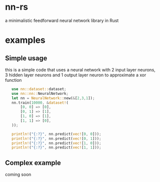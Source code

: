 # nn-rs
a minimalistic feedforward neural network library in Rust
# examples
## Simple usage
   this is a simple code that uses a neural network with 2 input layer neurons, 3 hidden layer neurons and 1 output layer neuron to approximate a xor function
   ```rust
      use nn::dataset::dataset;
      use nn::nn::NeuralNetwork;
      let nn = NeuralNetwork::new(&[2,3,1]);
      nn.train(10000, &dataset!(
          [0, 0] => [0],
          [0, 1] => [1],
          [1, 0] => [1],
          [1, 1] => [0],
      ));

      println!("{:?}", nn.predict(vec![0, 0]));
      println!("{:?}", nn.predict(vec![0, 1]));
      println!("{:?}", nn.predict(vec![1, 0]));
      println!("{:?}", nn.predict(vec![1, 1]));
   ```
## Complex example
   coming soon
